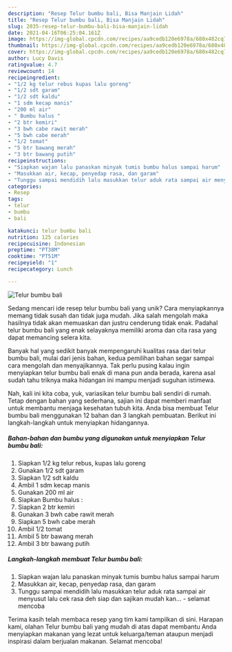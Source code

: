 ```yaml
---
description: "Resep Telur bumbu bali, Bisa Manjain Lidah"
title: "Resep Telur bumbu bali, Bisa Manjain Lidah"
slug: 2035-resep-telur-bumbu-bali-bisa-manjain-lidah
date: 2021-04-16T06:25:04.161Z
image: https://img-global.cpcdn.com/recipes/aa9cedb120e6978a/680x482cq70/telur-bumbu-bali-foto-resep-utama.jpg
thumbnail: https://img-global.cpcdn.com/recipes/aa9cedb120e6978a/680x482cq70/telur-bumbu-bali-foto-resep-utama.jpg
cover: https://img-global.cpcdn.com/recipes/aa9cedb120e6978a/680x482cq70/telur-bumbu-bali-foto-resep-utama.jpg
author: Lucy Davis
ratingvalue: 4.7
reviewcount: 14
recipeingredient:
- "1/2 kg telur rebus kupas lalu goreng"
- "1/2 sdt garam"
- "1/2 sdt kaldu"
- "1 sdm kecap manis"
- "200 ml air"
- " Bumbu halus "
- "2 btr kemiri"
- "3 bwh cabe rawit merah"
- "5 bwh cabe merah"
- "1/2 tomat"
- "5 btr bawang merah"
- "3 btr bawang putih"
recipeinstructions:
- "Siapkan wajan lalu panaskan minyak tumis bumbu halus sampai harum"
- "Masukkan air, kecap, penyedap rasa, dan garam"
- "Tunggu sampai mendidih lalu masukkan telur aduk rata sampai air menyusut lalu cek rasa deh siap dan sajikan mudah kan... selamat mencoba"
categories:
- Resep
tags:
- telur
- bumbu
- bali

katakunci: telur bumbu bali 
nutrition: 125 calories
recipecuisine: Indonesian
preptime: "PT38M"
cooktime: "PT51M"
recipeyield: "1"
recipecategory: Lunch

---
```



![Telur bumbu bali](https://img-global.cpcdn.com/recipes/aa9cedb120e6978a/680x482cq70/telur-bumbu-bali-foto-resep-utama.jpg)

Sedang mencari ide resep telur bumbu bali yang unik? Cara menyiapkannya memang tidak susah dan tidak juga mudah. Jika salah mengolah maka hasilnya tidak akan memuaskan dan justru cenderung tidak enak. Padahal telur bumbu bali yang enak selayaknya memiliki aroma dan cita rasa yang dapat memancing selera kita.



Banyak hal yang sedikit banyak mempengaruhi kualitas rasa dari telur bumbu bali, mulai dari jenis bahan, kedua pemilihan bahan segar sampai cara mengolah dan menyajikannya. Tak perlu pusing kalau ingin menyiapkan telur bumbu bali enak di mana pun anda berada, karena asal sudah tahu triknya maka hidangan ini mampu menjadi suguhan istimewa.


Nah, kali ini kita coba, yuk, variasikan telur bumbu bali sendiri di rumah. Tetap dengan bahan yang sederhana, sajian ini dapat memberi manfaat untuk membantu menjaga kesehatan tubuh kita. Anda bisa membuat Telur bumbu bali menggunakan 12 bahan dan 3 langkah pembuatan. Berikut ini langkah-langkah untuk menyiapkan hidangannya.

<!--inarticleads1-->

##### Bahan-bahan dan bumbu yang digunakan untuk menyiapkan Telur bumbu bali:

1. Siapkan 1/2 kg telur rebus, kupas lalu goreng
1. Gunakan 1/2 sdt garam
1. Siapkan 1/2 sdt kaldu
1. Ambil 1 sdm kecap manis
1. Gunakan 200 ml air
1. Siapkan  Bumbu halus :
1. Siapkan 2 btr kemiri
1. Gunakan 3 bwh cabe rawit merah
1. Siapkan 5 bwh cabe merah
1. Ambil 1/2 tomat
1. Ambil 5 btr bawang merah
1. Ambil 3 btr bawang putih




<!--inarticleads2-->

##### Langkah-langkah membuat Telur bumbu bali:

1. Siapkan wajan lalu panaskan minyak tumis bumbu halus sampai harum
1. Masukkan air, kecap, penyedap rasa, dan garam
1. Tunggu sampai mendidih lalu masukkan telur aduk rata sampai air menyusut lalu cek rasa deh siap dan sajikan mudah kan... - selamat mencoba




Terima kasih telah membaca resep yang tim kami tampilkan di sini. Harapan kami, olahan Telur bumbu bali yang mudah di atas dapat membantu Anda menyiapkan makanan yang lezat untuk keluarga/teman ataupun menjadi inspirasi dalam berjualan makanan. Selamat mencoba!
